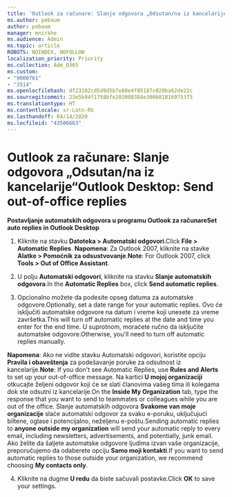 ```yaml
---
title: 'Outlook za računare: Slanje odgovora „Odsutan/na iz kancelarije“'
ms.author: pebaum
author: pebaum
manager: mnirkhe
ms.audience: Admin
ms.topic: article
ROBOTS: NOINDEX, NOFOLLOW
localization_priority: Priority
ms.collection: Adm_O365
ms.custom:
- "9000761"
- "3514"
ms.openlocfilehash: df23102cd5d9d5b7e60e4f05187c029ba62de22c
ms.sourcegitcommit: 23e5b94f1758bfe202008384e300b81816975375
ms.translationtype: HT
ms.contentlocale: sr-Latn-RS
ms.lasthandoff: 04/14/2020
ms.locfileid: "43506663"
---
```

# <a name="outlook-desktop-send-out-of-office-replies"></a><span data-ttu-id="10145-102">Outlook za računare: Slanje odgovora „Odsutan/na iz kancelarije“</span><span class="sxs-lookup"><span data-stu-id="10145-102">Outlook Desktop: Send out-of-office replies</span></span>

<span data-ttu-id="10145-103">**Postavljanje automatskih odgovora u programu Outlook za računare**</span><span class="sxs-lookup"><span data-stu-id="10145-103">**Set auto replies in Outlook Desktop**</span></span>

1. <span data-ttu-id="10145-104">Kliknite na stavku **Datoteka > Automatski odgovori**.</span><span class="sxs-lookup"><span data-stu-id="10145-104">Click **File > Automatic Replies**.</span></span> <span data-ttu-id="10145-105">**Napomena**: Za Outlook 2007, kliknite na stavke **Alatke > Pomoćnik za odsustvovanje**.</span><span class="sxs-lookup"><span data-stu-id="10145-105">**Note**: For Outlook 2007, click **Tools > Out of Office Assistant**.</span></span>

2. <span data-ttu-id="10145-106">U polju **Automatski odgovori**, kliknite na stavku **Slanje automatskih odgovora**.</span><span class="sxs-lookup"><span data-stu-id="10145-106">In the **Automatic Replies** box, click **Send automatic replies**.</span></span>

3. <span data-ttu-id="10145-107">Opcionalno možete da podesite opseg datuma za automatske odgovore.</span><span class="sxs-lookup"><span data-stu-id="10145-107">Optionally, set a date range for your automatic replies.</span></span> <span data-ttu-id="10145-108">Ovo će isključiti automatske odgovore na datum i vreme koji unesete za vreme završetka.</span><span class="sxs-lookup"><span data-stu-id="10145-108">This will turn off automatic replies at the date and time you enter for the end time.</span></span> <span data-ttu-id="10145-109">U suprotnom, moraćete ručno da isključite automatske odgovore.</span><span class="sxs-lookup"><span data-stu-id="10145-109">Otherwise, you'll need to turn off automatic replies manually.</span></span>

<span data-ttu-id="10145-110">**Napomena**: Ako ne vidite stavku Automatski odgovori, koristite opciju **Pravila i obaveštenja** za podešavanje poruke za odsutnost iz kancelarije.</span><span class="sxs-lookup"><span data-stu-id="10145-110">**Note**: If you don't see Automatic Replies, use **Rules and Alerts** to set up your out-of-office message.</span></span> <span data-ttu-id="10145-111">Na kartici **U mojoj organizaciji** otkucajte željeni odgovor koji će se slati članovima vašeg tima ili kolegama dok ste odsutni iz kancelarije.</span><span class="sxs-lookup"><span data-stu-id="10145-111">On the **Inside My Organization** tab, type the response that you want to send to teammates or colleagues while you are out of the office.</span></span> <span data-ttu-id="10145-112">Slanje automatskih odgovora **Svakome van moje organizacije** slaće automatski odgovor za svaku e-poruku, uključujući biltene, oglase i potencijalno, neželjenu e-poštu.</span><span class="sxs-lookup"><span data-stu-id="10145-112">Sending automatic replies to **anyone outside my organization** will send your automatic reply to every email, including newsletters, advertisements, and potentially, junk email.</span></span> <span data-ttu-id="10145-113">Ako želite da šaljete automatske odgovore ljudima izvan vaše organizacije, preporučujemo da odaberete opciju **Samo moji kontakti**.</span><span class="sxs-lookup"><span data-stu-id="10145-113">If you want to send automatic replies to those outside your organization, we recommend choosing **My contacts only**.</span></span>

4. <span data-ttu-id="10145-114">Kliknite na dugme **U redu** da biste sačuvali postavke.</span><span class="sxs-lookup"><span data-stu-id="10145-114">Click **OK** to save your settings.</span></span>
